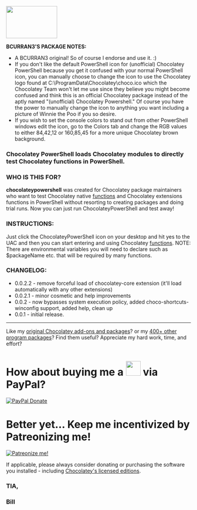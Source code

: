 <img src="https://cdn.staticaly.com/gh/bcurran3/ChocolateyPackages/master/mylogos/myunofficialChocolateylogo_icon.png" width="139" height="88">

**BCURRAN3'S PACKAGE NOTES:**
* A BCURRAN3 original! So of course I endorse and use it. :)
* If you don't like the default PowerShell icon for (unofficial) Chocolatey PowerShell because you get it confused with your normal PowerShell icon, you can manually choose to change the icon to use the Chocolatey logo found at C:\ProgramData\Chocolatey\choco.ico which the Chocolatey Team won't let me use since they believe you might become confused and think this is an official Chocolatey package instead of the aptly named "(unofficial) Chocolatey Powershell." Of course you have the power to manually change the icon to anything you want including a picture of Winnie the Poo if you so desire. 
* If you wish to set the console colors to stand out from other PowerShell windows edit the icon, go to the Colors tab and change the RGB values to either 84,42,12 or 160,85,45 for a more unique Chocolatey brown background.

	
### Chocolatey PowerShell loads Chocolatey modules to directly test Chocolatey functions in PowerShell.	
	
### WHO IS THIS FOR?
 **chocolateypowershell** was created for Chocolatey package maintainers who want to test Chocolatey native [functions](https://chocolatey.org/docs/helpers-reference) and Chocolatey extensions functions in PowerShell without resorting to creating packages and doing trial runs. Now you can just run ChocolateyPowerShell and test away! 


### INSTRUCTIONS:
Just click the ChocolateyPowerShell icon on your desktop and hit yes to the UAC and then you can start entering and using Chocolatey [functions](https://chocolatey.org/docs/helpers-reference). NOTE: There are environmental variables you will need to declare such as $packageName etc. that will be required by many functions.

### CHANGELOG:
* 0.0.2.2 - remove forceful load of chocolatey-core extension (it'll load automatically with any other extensions)
* 0.0.2.1 - minor cosmetic and help improvements
* 0.0.2 - now bypasses system execution policy, added choco-shortcuts-winconfig support, added help, clean up
* 0.0.1 - initial release.

***

Like my [original Chocolatey add-ons and packages](https://chocolatey.org/search?q=tag%3Abcurran3)? or my [400+ other program packages](https://chocolatey.org/profiles/bcurran3)? Find them useful? Appreciate my hard work, time, and effort?


<h1>How about buying me a <img src="https://cdn.rawgit.com/bcurran3/ChocolateyPackages/master/mylogos/beer.png" alt="" width="40" height="40"> via PayPal?</h1>

[![PayPal Donate](https://www.paypalobjects.com/webstatic/mktg/logo/AM_SbyPP_mc_vs_dc_ae.jpg)](https://www.paypal.me/bcurran3donations)

<h1>Better yet... Keep me incentivized by Patreonizing me!</h1>

[![Patreonize me!](https://c5.patreon.com/external/logo/downloads_wordmark_white_on_coral.png)](https://www.patreon.com/bcurran3)


If applicable, please always consider donating or purchasing the software you installed - including [Chocolatey's licensed editions](https://chocolatey.org/pricing).

<h3>TIA,</h3>

<h3>Bill</h3>
